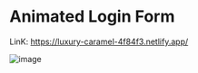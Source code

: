 ﻿# Animated Login Form
 
 LinK: https://luxury-caramel-4f84f3.netlify.app/
 
![image](https://user-images.githubusercontent.com/8211757/232597527-ebd4f054-9004-471d-a424-95d56729a946.png)
